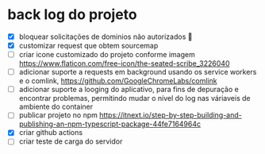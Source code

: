 # back log do projeto

- [x] bloquear solicitações de dominios não autorizados :tada:
- [x] customizar request que obtem sourcemap
- [ ] criar icone customizado do projeto conforme imagem https://www.flaticon.com/free-icon/the-seated-scribe_3226040
- [ ] adicionar suporte a requests em background usando os service workers e o comlink, https://github.com/GoogleChromeLabs/comlink
- [ ] adicionar suporte a looging do aplicativo, para fins de depuração e encontrar problemas, permitindo mudar o nível do log nas váriaveis de ambiente do container
- [ ] publicar projeto no npm https://itnext.io/step-by-step-building-and-publishing-an-npm-typescript-package-44fe7164964c
- [x] criar github actions
- [ ] criar teste de carga do servidor 